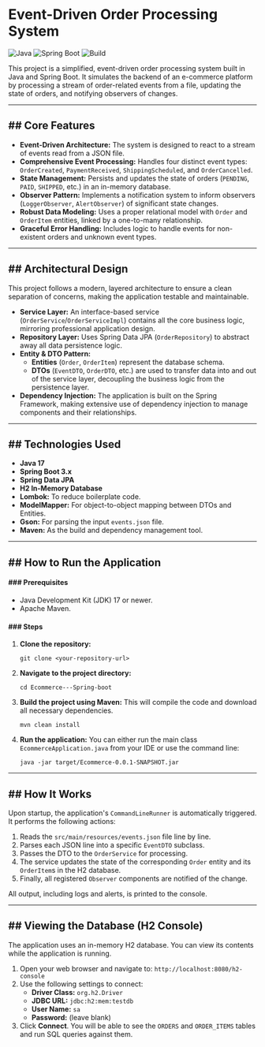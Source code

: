 # Event-Driven Order Processing System

![Java](https://img.shields.io/badge/Java-17-blue)
![Spring Boot](https://img.shields.io/badge/Spring%20Boot-3.x-brightgreen)
![Build](https://img.shields.io/badge/build-passing-brightgreen)

This project is a simplified, event-driven order processing system built in Java and Spring Boot. It simulates the backend of an e-commerce platform by processing a stream of order-related events from a file, updating the state of orders, and notifying observers of changes.

---

## ## Core Features

* **Event-Driven Architecture:** The system is designed to react to a stream of events read from a JSON file.
* **Comprehensive Event Processing:** Handles four distinct event types: `OrderCreated`, `PaymentReceived`, `ShippingScheduled`, and `OrderCancelled`.
* **State Management:** Persists and updates the state of orders (`PENDING`, `PAID`, `SHIPPED`, etc.) in an in-memory database.
* **Observer Pattern:** Implements a notification system to inform observers (`LoggerObserver`, `AlertObserver`) of significant state changes.
* **Robust Data Modeling:** Uses a proper relational model with `Order` and `OrderItem` entities, linked by a one-to-many relationship.
* **Graceful Error Handling:** Includes logic to handle events for non-existent orders and unknown event types.

---

## ## Architectural Design

This project follows a modern, layered architecture to ensure a clean separation of concerns, making the application testable and maintainable.

* **Service Layer:** An interface-based service (`OrderService`/`OrderServiceImpl`) contains all the core business logic, mirroring professional application design.
* **Repository Layer:** Uses Spring Data JPA (`OrderRepository`) to abstract away all data persistence logic.
* **Entity & DTO Pattern:**
    * **Entities** (`Order`, `OrderItem`) represent the database schema.
    * **DTOs** (`EventDTO`, `OrderDTO`, etc.) are used to transfer data into and out of the service layer, decoupling the business logic from the persistence layer.
* **Dependency Injection:** The application is built on the Spring Framework, making extensive use of dependency injection to manage components and their relationships.

---

## ## Technologies Used

* **Java 17**
* **Spring Boot 3.x**
* **Spring Data JPA**
* **H2 In-Memory Database**
* **Lombok:** To reduce boilerplate code.
* **ModelMapper:** For object-to-object mapping between DTOs and Entities.
* **Gson:** For parsing the input `events.json` file.
* **Maven:** As the build and dependency management tool.

---

## ## How to Run the Application

#### ### Prerequisites
* Java Development Kit (JDK) 17 or newer.
* Apache Maven.

#### ### Steps
1.  **Clone the repository:**
    ```shell
    git clone <your-repository-url>
    ```
2.  **Navigate to the project directory:**
    ```shell
    cd Ecommerce---Spring-boot
    ```
3.  **Build the project using Maven:**
    This will compile the code and download all necessary dependencies.
    ```shell
    mvn clean install
    ```
4.  **Run the application:**
    You can either run the main class `EcommerceApplication.java` from your IDE or use the command line:
    ```shell
    java -jar target/Ecommerce-0.0.1-SNAPSHOT.jar
    ```

---

## ## How It Works

Upon startup, the application's `CommandLineRunner` is automatically triggered. It performs the following actions:

1.  Reads the `src/main/resources/events.json` file line by line.
2.  Parses each JSON line into a specific `EventDTO` subclass.
3.  Passes the DTO to the `OrderService` for processing.
4.  The service updates the state of the corresponding `Order` entity and its `OrderItem`s in the H2 database.
5.  Finally, all registered `Observer` components are notified of the change.

All output, including logs and alerts, is printed to the console.

---

## ## Viewing the Database (H2 Console)

The application uses an in-memory H2 database. You can view its contents while the application is running.

1.  Open your web browser and navigate to: `http://localhost:8080/h2-console`
2.  Use the following settings to connect:
    * **Driver Class:** `org.h2.Driver`
    * **JDBC URL:** `jdbc:h2:mem:testdb`
    * **User Name:** `sa`
    * **Password:** (leave blank)
3.  Click **Connect**. You will be able to see the `ORDERS` and `ORDER_ITEMS` tables and run SQL queries against them.
